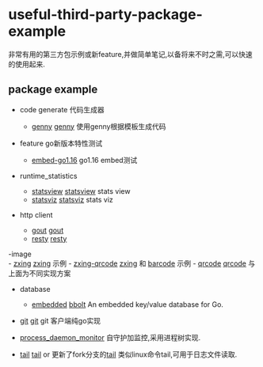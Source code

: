 # useful-third-party-package-example

非常有用的第三方包示例或新feature,并做简单笔记,以备将来不时之需,可以快速的使用起来.

## package example

- code generate 代码生成器
    - [genny](code_generate/genny_generics_code) [genny](github.com/cheekybits/genny) 使用genny根据模板生成代码
    
- feature go新版本特性测试
    - [embed-go1.16](feature/embed-go1.16) go1.16 embed测试

- runtime_statistics
    - [statsview](runtime_statistics/statsview) [statsview](github.com/go-echarts/statsview) stats view 
    - [statsviz](runtime_statistics/statsviz) [statsviz](github.com/arl/statsviz) stats viz

- http client
    - [gout](httpclient/gout) [gout](github.com/guonaihong/gout)
    - [resty](httpclient/resty) [resty](github.com/go-resty/resty)

-image    
    - [zxing](image/gozxing) [zxing](github.com/makiuchi-d/gozxing) 示例
    - [zxing-qrcode](image/barcode) [zxing](github.com/makiuchi-d/gozxing) 和 [barcode](github.com/boombuler/barcode) 示例
    - [qrcode](image/qrcode) [qrcode](github.com/skip2/go-qrcode) 与上面为不同实现方案

- database
    - [embedded](database/bbolt) [bbolt](https://github.com/etcd-io/bbolt) An embedded key/value database for Go.

- [git](git) [git](github.com/go-git/go-git) git 客户端纯go实现
- [process_daemon_monitor](process_daemon_monitor) 自守护加监控,采用进程树实现.
- [tail](tail) [tail](github.com/hpcloud/tail) or 更新了fork分支的[tail](github.com/nxadm/tail) 类似linux命令tail,可用于日志文件读取.